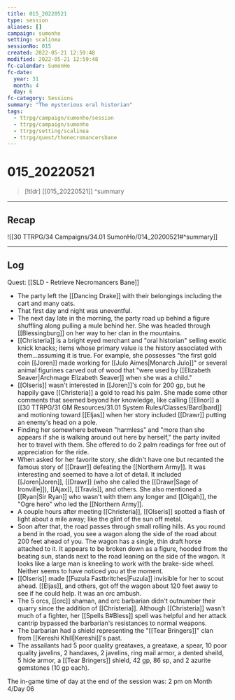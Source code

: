 ```yaml
---
title: 015_20220521
type: session
aliases: []
campaign: sumonho
setting: scalinea
sessionNo: 015
created: 2022-05-21 12:59:48
modified: 2022-05-21 12:59:48
fc-calendar: SumonHo
fc-date:
  year: 31
  month: 4
  day: 6
fc-category: Sessions
summary: "The mysterious oral historian"
tags:
  - ttrpg/campaign/sumonho/session
  - ttrpg/campaign/sumonho
  - ttrpg/setting/scalinea
  - ttrpg/quest/thenecromancersbane
---
```


# 015_20220521

 > [!tldr] [[015_20220521]]
>  ^summary
---

## Recap

![[30 TTRPG/34 Campaigns/34.01 SumonHo/014_20200521#^summary]]

---

## Log
Quest: [[SLD - Retrieve Necromancers Bane]]

- The party left the [[Dancing Drake]] with their belongings including the cart and many oats.
- That first day and night was uneventful.
- The next day late in the morning, the party road up behind a figure shuffling along pulling a mule behind her. She was headed through [[Blessingburg]] on her way to her clan in the mountains.
- [[Christeria]] is a bright eyed merchant and "oral historian" selling exotic knick knacks; items whose primary value is the history associated with them...assuming it is true. For example, she possesses "the first gold coin [[Joren]] made working for [[Julo Aimes|Monarch Julo]]" or several animal figurines carved out of wood that "were used by [[Elizabeth Seaver|Archmage Elizabeth Seaver]] when she was a child."
- [[Olseris]] wasn't interested in [[Joren]]'s coin for 200 gp, but he happily gave [[Christeria]] a gold to read his palm. She made some other comments that seemed beyond her knowledge, like calling [[Elinor]] a [[30 TTRPG/31 GM Resources/31.01 System Rules/Classes/Bard|bard]] and motioning toward [[Eljas]] when her story included [[Drawr]] putting an enemy's head on a pole.
- Finding her somewhere between "harmless" and "more than she appears if she is walking around out here by herself," the party invited her to travel with them. She offered to do 2 palm readings for free out of appreciation for the ride.
- When asked for her favorite story, she didn't have one but recanted the famous story of [[Drawr]] defeating the [[Northern Army]]. It was interesting and seemed to have a lot of detail. It included [[Joren|Joren]], [[Drawr]] (who she called the [[Drawr|Sage of Ironville]]), [[Ajax]], [[Travis]], and others. She also mentioned a [[Ryan|Sir Ryan]] who wasn't with them any longer and [[Oigah]], the "Ogre hero" who led the [[Northern Army]].
- A couple hours after meeting [[Christeria]], [[Olseris]] spotted a flash of light about a mile away; like the glint of the sun off metal.
- Soon after that, the road passes through small rolling hills. As you round a bend in the road, you see a wagon along the side of the road about 200 feet ahead of you. The wagon has a single, thin draft horse attached to it. It appears to be broken down as a figure, hooded from the beating sun, stands next to the road leaning on the side of the wagon. It looks like a large man is kneeling to work with the brake-side wheel. Neither seems to have noticed you at the moment.
- [[Olseris]] made [[Fuzula Fastbritches|Fuzula]] invisible for her to scout ahead. [[Eljas]], and others, got off the wagon about 120 feet away to see if he could help. It was an orc ambush.  
- The 5 orcs, [[orc]] shaman, and orc barbarian didn't outnumber their quarry since the addition of [[Christeria]]. Although [[Christeria]] wasn't much of a fighter, her [[Spells B#Bless]] spell was helpful and her attack cantrip bypassed the barbarian's resistances to normal weapons.
- The barbarian had a shield representing the "[[Tear Bringers]]" clan from [[Kereshi Khill|Kereshi]]'s past.
- The assailants had 5 poor quality greataxes, a greataxe, a spear, 10 poor quality javelins, 2 handaxes, 2 javelins, ring mail armor, a dented sheild, 5 hide armor, a [[Tear Bringers]] shield, 42 gp, 86 sp, and 2 azurite gemstones (10 gp each).

  

The in-game time of day at the end of the session was: 2 pm on Month 4/Day 06
